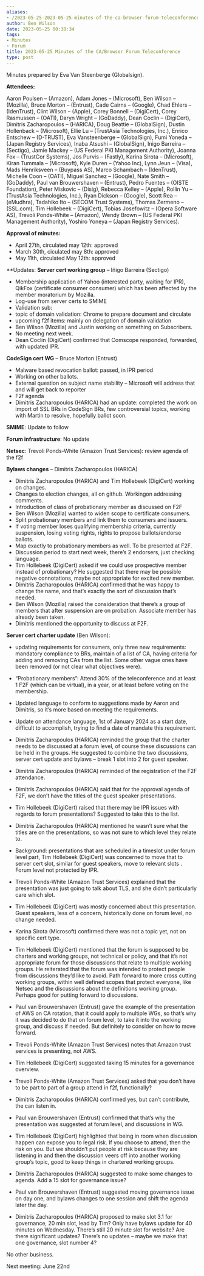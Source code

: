 ```yaml
---
aliases:
- /2023-05-25-2023-05-25-minutes-of-the-ca-browser-forum-teleconference/
author: Ben Wilson
date: 2023-05-25 00:38:34
tags:
- Minutes
- Forum
title: 2023-05-25 Minutes of the CA/Browser Forum Teleconference
type: post
---
```


Minutes prepared by Eva Van Steenberge (Globalsign).

**Attendees:**

Aaron Poulsen – (Amazon), Adam Jones – (Microsoft), Ben Wilson – (Mozilla), Bruce Morton – (Entrust), Cade Cairns – (Google), Chad Ehlers – (IdenTrust), Clint Wilson – (Apple), Corey Bonnell – (DigiCert), Corey Rasmussen – (OATI), Daryn Wright – (GoDaddy), Dean Coclin – (DigiCert), Dimitris Zacharopoulos – (HARICA), Doug Beattie – (GlobalSign), Dustin Hollenback – (Microsoft), Ellie Lu – (TrustAsia Technologies, Inc.), Enrico Entschew – (D-TRUST), Eva Vansteenberge – (GlobalSign), Fumi Yoneda – (Japan Registry Services), Inaba Atsushi – (GlobalSign), Inigo Barreira – (Sectigo), Jamie Mackey – (US Federal PKI Management Authority), Joanna Fox – (TrustCor Systems), Jos Purvis – (Fastly), Karina Sirota – (Microsoft), Kiran Tummala – (Microsoft), Kyle Duren – (Yahoo Inc), Lynn Jeun – (Visa), Mads Henriksveen – (Buypass AS), Marco Schambach – (IdenTrust), Michelle Coon – (OATI), Miguel Sanchez – (Google), Nate Smith – (GoDaddy), Paul van Brouwershaven – (Entrust), Pedro Fuentes – (OISTE Foundation), Peter Miskovic – (Disig), Rebecca Kelley – (Apple), Rollin Yu – (TrustAsia Technologies, Inc.), Ryan Dickson – (Google), Scott Rea – (eMudhra), Tadahiko Ito – (SECOM Trust Systems), Thomas Zermeno – (SSL.com), Tim Hollebeek – (DigiCert), Tobias Josefowitz – (Opera Software AS), Trevoli Ponds-White – (Amazon), Wendy Brown – (US Federal PKI Management Authority), Yoshiro Yoneya – (Japan Registry Services).

**Approval of minutes:**

- April 27th, circulated may 12th: approved
- March 30th, ciculated may 8th: approved
- May 11th, circulated May 12th: approved

**Updates:
**Server cert working group** – Iñigo Barreira (Sectigo)

- Membership application of Yahoo (interested party, waiting for IPR), QikFox (certificate consumer consumer) which has been affected by the member moratorium by Mozilla.
- Log-use from server certs to SMIME
- Validation sub:
- topic of domain validation: Chrome to prepare document and circulate
- upcoming f2f items: mainly on delegation of domain validation
- Ben Wilson (Mozilla) and Justin working on something on Subscribers.
- No meeting next week.
- Dean Coclin (DigiCert) confirmed that Comscope responded, forwarded, with updated IPR.

**CodeSign cert WG** – Bruce Morton (Entrust)

- Malware based revocation ballot: passed, in IPR period
- Working on other ballots.
- External question on subject name stability – Microsoft will address that and will get back to reporter
- F2f agenda
- Dimitris Zacharopoulos (HARICA) had an update: completed the work on import of SSL BRs in CodeSign BRs, few controversial topics, working with Martin to resolve, hopefully ballot soon.

**SMIME**: Update to follow

**Forum infrastructure**: No update

**Netsec**: Trevoli Ponds-White (Amazon Trust Services): review agenda of the f2f

**Bylaws changes** – Dimitris Zacharopoulos (HARICA)

- Dimitris Zacharopoulos (HARICA) and Tim Hollebeek (DigiCert) working on changes.
- Changes to election changes, all on github. Workingon addressing comments.
- Introduction of class of probationary member as discussed on F2F
- Ben Wilson (Mozilla) wanted to widen scope to certificate consumers.
- Split probationary members and link them to consumers and issuers.
- If voting member loses qualifying membership criteria, currently suspension, losing voting rights, rights to propose ballots/endorse ballots.
- Map exactly to probationary members as well. To be presented at F2F.
- Discussion period to start next week, there’s 2 endorsers, just checking language.
- Tim Hollebeek (DigiCert) asked if we could use prospective member instead of probationary? He suggested that there may be possible negative connotations, maybe not appropriate for excited new member.
- Dimitris Zacharopoulos (HARICA) confirmed that he was happy to change the name, and that’s exactly the sort of discussion that’s needed.
- Ben Wilson (Mozilla) raised the consideration that there’s a group of members that after suspension are on probation. Associate member has already been taken.
- Dimitris mentioned the opportunity to discuss at F2F.

**Server cert charter update** (Ben Wilson):

- updating requirements for consumers, only three new requirements: mandatory compliance to BRs, maintain of a list of CA, having criteria for adding and removing CAs from the list. Some other vague ones have been removed (or not clear what objectives were).

- “Probationary members”: Attend 30% of the teleconference and at least 1 F2F (which can be virtual), in a year, or at least before voting on the membership.

- Updated language to conform to suggestions made by Aaron and Dimitris, so it’s more based on meeting the requirements.

- Update on attendance language, 1st of January 2024 as a start date, difficult to accomplish, trying to find a date of mandate this requirement.

- Dimitris Zacharopoulos (HARICA) reminded the group that the charter needs to be discussed at a forum level, of course these discussions can be held in the groups. He suggested to combine the two discussions, server cert update and bylaws – break 1 slot into 2 for guest speaker.

- Dimitris Zacharopoulos (HARICA) reminded of the registration of the F2F attendance.

- Dimitris Zacharopoulos (HARICA) said that for the approval agenda of F2F, we don’t have the titles of the guest speaker presentations.

- Tim Hollebeek (DigiCert) raised that there may be IPR issues with regards to forum presentations? Suggested to take this to the list.

- Dimitris Zacharopoulos (HARICA) mentioned he wasn’t sure what the titles are on the presentations, so was not sure to which level they relate to.

- Background: presentations that are scheduled in a timeslot under forum level part, Tim Hollebeek (DigiCert) was concerned to move that to server cert slot, similar for guest speakers, move to relevant slots . Forum level not protected by IPR.

- Trevoli Ponds-White (Amazon Trust Services) explained that the presentation was just going to talk about TLS, and she didn’t particularly care which slot.

- Tim Hollebeek (DigiCert) was mostly concerned about this presentation. Guest speakers, less of a concern, historically done on forum level, no change needed.

- Karina Sirota (Microsoft) confirmed there was not a topic yet, not on specific cert type.

- Tim Hollebeek (DigiCert) mentioned that the forum is supposed to be charters and working groups, not technical or policy, and that it’s not appropriate forum for those discussions that relate to multiple working groups. He reiterated that the forum was intended to protect people from discussions they’d like to avoid. Path forward to more cross cutting working groups, within well defined scopes that protect everyone, like Netsec and the discussions about the definitions working group. Perhaps good for putting forward to discussions.

- Paul van Brouwershaven (Entrust) gave the example of the presentation of AWS on CA rotation, that it could apply to multiple WGs, so that’s why it was decided to do that on forum level, to take it into the working group, and discuss if needed. But definitely to consider on how to move forward.

- Trevoli Ponds-White (Amazon Trust Services) notes that Amazon trust services is presenting, not AWS.

- Tim Hollebeek (DigiCert) suggested taking 15 minutes for a governance overview.

- Trevoli Ponds-White (Amazon Trust Services) asked that you don’t have to be part to part of a group attend in f2f, functionally?

- Dimitris Zacharopoulos (HARICA) confirmed yes, but can’t contribute, the can listen in.

- Paul van Brouwershaven (Entrust) confirmed that that’s why the presentation was suggested at forum level, and discussions in WG.

- Tim Hollebeek (DigiCert) highlighted that being in room when discussion happen can expose you to legal risk. If you choose to attend, then the risk on you. But we shouldn’t put people at risk because they are listening in and then the discussion veers off into another working group’s topic, good to keep things in chartered working groups.

- Dimitris Zacharopoulos (HARICA) suggested to make some changes to agenda. Add a 15 slot for governance issue?

- Paul van Brouwershaven (Entrust) suggested moving governance issue on day one, and bylaws changes to one session and shift the agenda later the day.

- Dimitris Zacharopoulos (HARICA) proposed to make slot 3.1 for governance, 20 min slot, lead by Tim? Only have bylaws update for 40 minutes on Wednesday. There’s still 20 minute slot for website? Are there significant updates? There’s no updates – maybe we make that one governance, slot number 4?

No other business.

Next meeting: June 22nd